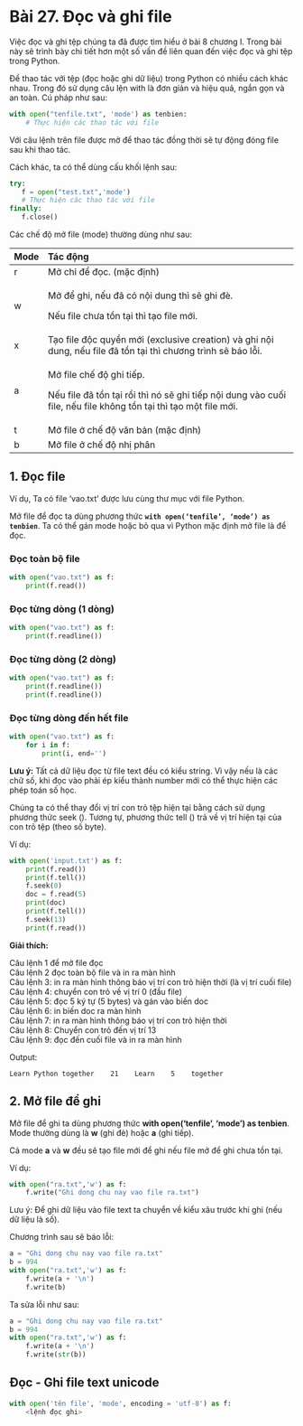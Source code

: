 # Bài 27. Đọc và ghi file

Việc đọc và ghi tệp chúng ta đã được tìm hiểu ở bài 8 chương I. Trong bài này sẽ trình bày chi tiết hơn một số vấn đề liên quan đến việc đọc và ghi tệp trong Python.

Để thao tác với tệp \(đọc hoặc ghi dữ liệu\) trong Python có nhiều cách khác nhau. Trong đó sử dụng câu lện with là đơn giản và hiệu quả, ngắn gọn và an toàn. Cú pháp như sau:

```python
with open("tenfile.txt", 'mode') as tenbien:   
    # Thực hiện các thao tác với file
```

Với câu lệnh trên file được mở để thao tác đồng thời sẽ tự động đóng file sau khi thao tác.

Cách khác, ta có thể dùng cấu khối lệnh sau:

```python
try:
   f = open("test.txt",'mode')
   # Thực hiện các thao tác với file
finally:
   f.close()
```

Các chế độ mở file \(mode\) thường dùng như sau:

<table>
  <thead>
    <tr>
      <th style="text-align:left"><b>Mode</b>
      </th>
      <th style="text-align:left"><b>T&#xE1;c &#x111;&#x1ED9;ng</b>
      </th>
    </tr>
  </thead>
  <tbody>
    <tr>
      <td style="text-align:left">r</td>
      <td style="text-align:left">M&#x1EDF; ch&#x1EC9; &#x111;&#x1EC3; &#x111;&#x1ECD;c. (m&#x1EB7;c &#x111;&#x1ECB;nh)</td>
    </tr>
    <tr>
      <td style="text-align:left">w</td>
      <td style="text-align:left">
        <p>M&#x1EDF; &#x111;&#x1EC3; ghi, n&#x1EBF;u &#x111;&#xE3; c&#xF3; n&#x1ED9;i
          dung th&#xEC; s&#x1EBD; ghi &#x111;&#xE8;.</p>
        <p>N&#x1EBF;u file ch&#x1B0;a t&#x1ED3;n t&#x1EA1;i th&#xEC; t&#x1EA1;o file
          m&#x1EDB;i.</p>
      </td>
    </tr>
    <tr>
      <td style="text-align:left">x</td>
      <td style="text-align:left">T&#x1EA1;o file &#x111;&#x1ED9;c quy&#x1EC1;n m&#x1EDB;i (exclusive creation)
        v&#xE0; ghi n&#x1ED9;i dung, n&#x1EBF;u file &#x111;&#xE3; t&#x1ED3;n t&#x1EA1;i
        th&#xEC; ch&#x1B0;&#x1A1;ng tr&#xEC;nh s&#x1EBD; b&#xE1;o l&#x1ED7;i.</td>
    </tr>
    <tr>
      <td style="text-align:left">a</td>
      <td style="text-align:left">
        <p>M&#x1EDF; file ch&#x1EBF; &#x111;&#x1ED9; ghi ti&#x1EBF;p.</p>
        <p>N&#x1EBF;u file &#x111;&#xE3; t&#x1ED3;n t&#x1EA1;i r&#x1ED3;i th&#xEC;
          n&#xF3; s&#x1EBD; ghi ti&#x1EBF;p n&#x1ED9;i dung v&#xE0;o cu&#x1ED1;i
          file, n&#x1EBF;u file kh&#xF4;ng t&#x1ED3;n t&#x1EA1;i th&#xEC; t&#x1EA1;o
          m&#x1ED9;t file m&#x1EDB;i.</p>
      </td>
    </tr>
    <tr>
      <td style="text-align:left">t</td>
      <td style="text-align:left">M&#x1EDF; file &#x1EDF; ch&#x1EBF; &#x111;&#x1ED9; v&#x103;n b&#x1EA3;n
        (m&#x1EB7;c &#x111;&#x1ECB;nh)</td>
    </tr>
    <tr>
      <td style="text-align:left">b</td>
      <td style="text-align:left">M&#x1EDF; file &#x1EDF; ch&#x1EBF; &#x111;&#x1ED9; nh&#x1ECB; ph&#xE2;n</td>
    </tr>
  </tbody>
</table>

## 1. Đọc file <a id="1-doc-file"></a>

Ví dụ, Ta có file ‘vao.txt’ được lưu cùng thư mục với file Python.

Mở file để đọc ta dùng phương thức **`with open(‘tenfile’, ‘mode’) as tenbien`**. Ta có thể gán mode hoặc bỏ qua vì Python mặc định mở file là để đọc.

### **Đọc toàn bộ file**

```python
with open("vao.txt") as f:   
    print(f.read())
```

### **Đọc từng dòng \(1 dòng\)**

```python
with open("vao.txt") as f:    
    print(f.readline())
```

### **Đọc từng dòng \(2 dòng\)**

```python
with open("vao.txt") as f:    
    print(f.readline())    
    print(f.readline())
```

### **Đọc từng dòng đến hết file**

```python
with open("vao.txt") as f:    
    for i in f:        
        print(i, end='')
```

**Lưu ý:** Tất cả dữ liệu đọc từ file text đều có kiểu string. Vì vậy nếu là các chữ số, khi đọc vào phải ép kiểu thành number mới có thể thực hiện các phép toán số học.

Chúng ta có thể thay đổi vị trí con trỏ tệp hiện tại bằng cách sử dụng phương thức seek \(\). Tương tự, phương thức tell \(\) trả về vị trí hiện tại của con trỏ tệp \(theo số byte\).

Ví dụ:

```python
with open('input.txt') as f:    
    print(f.read())    
    print(f.tell())        
    f.seek(0)    
    doc = f.read(5)    
    print(doc)    
    print(f.tell())    
    f.seek(13)    
    print(f.read())
```

**Giải thích:** 

Câu lệnh 1 để mở file đọc   
Câu lệnh 2 đọc toàn bộ file và in ra màn hình   
Câu lệnh 3: in ra màn hình thông báo vị trí con trỏ hiện thời \(là vị trí cuối file\)   
Câu lệnh 4: chuyển con trỏ về vị trí 0 \(đầu file\)   
Câu lệnh 5: đọc 5 ký tự \(5 bytes\) và gán vào biến doc   
Câu lệnh 6: in biến doc ra màn hình   
Câu lệnh 7: in ra màn hình thông báo vị trí con trỏ hiện thời   
Câu lệnh 8: Chuyển con trỏ đến vị trí 13   
Câu lệnh 9: đọc đến cuối file và in ra màn hình

Output:

`Learn Python together   
21   
Learn   
5   
together`

## 2. Mở file để ghi <a id="2-mo-file-de-ghi"></a>

Mở file để ghi ta dùng phương thức **with open\(‘tenfile’, ‘mode’\) as tenbien**. Mode thường dùng là **w** \(ghi đè\) hoặc **a** \(ghi tiếp\).

Cả mode **a** và **w** đều sẽ tạo file mới để ghi nếu file mở để ghi chưa tồn tại.

Ví dụ:

```python
with open("ra.txt",'w') as f:    
    f.write("Ghi dong chu nay vao file ra.txt")
```

Lưu ý: Để ghi dữ liệu vào file text ta chuyển về kiểu xâu trước khi ghi \(nếu dữ liệu là số\).

Chương trình sau sẽ báo lỗi:

```python
a = "Ghi dong chu nay vao file ra.txt"
b = 994
with open("ra.txt",'w') as f:    
    f.write(a + '\n')    
    f.write(b)
```

Ta sửa lỗi như sau:

```python
a = "Ghi dong chu nay vao file ra.txt"
b = 994
with open("ra.txt",'w') as f:    
    f.write(a + '\n')    
    f.write(str(b))
```

## Đọc - Ghi file text unicode

```python
with open('tên file', 'mode', encoding = 'utf-8') as f:
    <lệnh đọc ghi>
```

